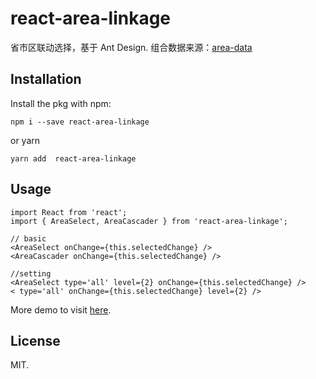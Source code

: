 # react-area-linkage
省市区联动选择，基于 Ant Design. 组合数据来源：[area-data](https://github.com/dwqs/area-data)

## Installation
Install the pkg with npm:
```
npm i --save react-area-linkage
```
or yarn
```
yarn add  react-area-linkage
```

## Usage
```
import React from 'react';
import { AreaSelect, AreaCascader } from 'react-area-linkage';

// basic
<AreaSelect onChange={this.selectedChange} />
<AreaCascader onChange={this.selectedChange} />

//setting
<AreaSelect type='all' level={2} onChange={this.selectedChange} />
< type='all' onChange={this.selectedChange} level={2} />
```

More demo to visit [here](https://dwqs.github.io/react-area-linkage/).

## License
MIT.
